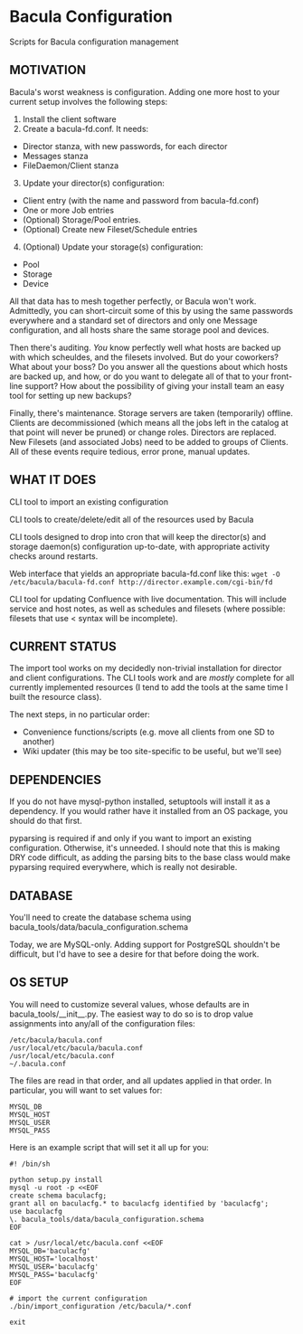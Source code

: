 Bacula Configuration
====================

Scripts for Bacula configuration management

MOTIVATION
----------

Bacula's worst weakness is configuration.  Adding one more host to your
current setup involves the following steps:

1. Install the client software
2. Create a bacula-fd.conf.  It needs:
 - Director stanza, with new passwords, for each director
 - Messages stanza
 - FileDaemon/Client stanza
3. Update your director(s) configuration:
 - Client entry (with the name and password from bacula-fd.conf)
 - One or more Job entries
 - (Optional) Storage/Pool entries.
 - (Optional) Create new Fileset/Schedule entries
4. (Optional) Update your storage(s) configuration:
 - Pool
 - Storage
 - Device

All that data has to mesh together perfectly, or Bacula won't work.
Admittedly, you can short-circuit some of this by using the same passwords
everywhere and a standard set of directors and only one Message
configuration, and all hosts share the same storage pool and devices.

Then there's auditing.  *You* know perfectly well what hosts are backed up
with which scheuldes, and the filesets involved.  But do your coworkers?
What about your boss?  Do you answer all the questions about which hosts
are backed up, and how, or do you want to delegate all of that to your
front-line support?  How about the possibility of giving your install team
an easy tool for setting up new backups?

Finally, there's maintenance.  Storage servers are taken (temporarily)
offline.  Clients are decommissioned (which means all the jobs left in the
catalog at that point will never be pruned) or change roles.  Directors are
replaced.  New Filesets (and associated Jobs) need to be added to groups of
Clients.  All of these events require tedious, error prone, manual updates.

WHAT IT DOES
------------

CLI tool to import an existing configuration

CLI tools to create/delete/edit all of the resources used by Bacula

CLI tools designed to drop into cron that will keep the director(s) and
storage daemon(s) configuration up-to-date, with appropriate activity
checks around restarts.

Web interface that yields an appropriate bacula-fd.conf like this:
`wget -O /etc/bacula/bacula-fd.conf http://director.example.com/cgi-bin/fd`

CLI tool for updating Confluence with live documentation.  This will
include service and host notes, as well as schedules and filesets (where
possible: filesets that use < syntax will be incomplete).

CURRENT STATUS
--------------

The import tool works on my decidedly non-trivial installation for director
and client configurations.  The CLI tools work and are *mostly* complete
for all currently implemented resources (I tend to add the tools at the
same time I built the resource class).

The next steps, in no particular order:

- Convenience functions/scripts (e.g. move all clients from one SD to
another)
- Wiki updater (this may be too site-specific to be useful, but we'll see)


DEPENDENCIES
-------------

If you do not have mysql-python installed, setuptools will install it as a
dependency.  If you would rather have it installed from an OS package, you
should do that first.

pyparsing is required if and only if you want to import an existing
configuration.  Otherwise, it's unneeded.  I should note that this is
making DRY code difficult, as adding the parsing bits to the base class
would make pyparsing required everywhere, which is really not desirable.

DATABASE
---------

You'll need to create the database schema using
bacula_tools/data/bacula_configuration.schema 

Today, we are MySQL-only.  Adding support for PostgreSQL shouldn't be
difficult, but I'd have to see a desire for that before doing the work.

OS SETUP
---------

You will need to customize several values, whose defaults are in
bacula_tools/\_\_init\_\_.py.  The easiest way to do so is to drop value
assignments into any/all of the configuration files:

	/etc/bacula/bacula.conf
	/usr/local/etc/bacula/bacula.conf
	/usr/local/etc/bacula.conf
	~/.bacula.conf

The files are read in that order, and all updates applied in that order.
In particular, you will want to set values for:

	MYSQL_DB
	MYSQL_HOST
	MYSQL_USER
	MYSQL_PASS

Here is an example script that will set it all up for you:

	#! /bin/sh
	
	python setup.py install
	mysql -u root -p <<EOF
	create schema baculacfg;
	grant all on baculacfg.* to baculacfg identified by 'baculacfg';
	use baculacfg
	\. bacula_tools/data/bacula_configuration.schema
	EOF
	
	cat > /usr/local/etc/bacula.conf <<EOF
	MYSQL_DB='baculacfg'
	MYSQL_HOST='localhost'
	MYSQL_USER='baculacfg'
	MYSQL_PASS='baculacfg'
	EOF
	
	# import the current configuration
	./bin/import_configuration /etc/bacula/*.conf
	
	exit
